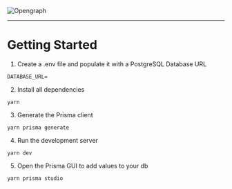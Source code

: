 ![Opengraph](https://user-images.githubusercontent.com/61944452/162042925-94ba8e2a-65c3-4edb-a47a-66793d8a42be.png)

___

# Getting Started

1. Create a .env file and populate it with a PostgreSQL Database URL
```
DATABASE_URL=
```

2. Install all dependencies
```
yarn
```

3. Generate the Prisma client
```
yarn prisma generate
```

4. Run the development server
```
yarn dev
```

5. Open the Prisma GUI to add values to your db
```
yarn prisma studio
```
